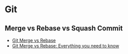 # Git

## Merge vs Rebase vs Squash Commit

- [Git Merge vs Rebase](https://www.youtube.com/watch?v=CRlGDDprdOQ&ab_channel=Academind)
- [Git Merge vs Rebase: Everything you need to know](https://www.youtube.com/watch?v=0chZFIZLR_0&ab_channel=ByteByteGo)
